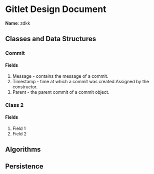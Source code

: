 # Gitlet Design Document

**Name**:  zdkk

## Classes and Data Structures

### Commit

#### Fields

1. Message - contains the message of a commit.
2. Timestamp - time at which a commit was created.Assigned by the constructor.
3. Parent - the parent commit of a commit object.


### Class 2

#### Fields

1. Field 1
2. Field 2


## Algorithms

## Persistence

